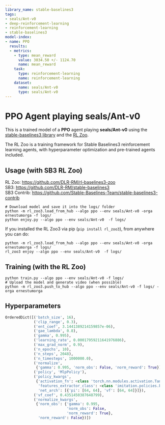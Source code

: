 ```yaml
---
library_name: stable-baselines3
tags:
- seals/Ant-v0
- deep-reinforcement-learning
- reinforcement-learning
- stable-baselines3
model-index:
- name: PPO
  results:
  - metrics:
    - type: mean_reward
      value: 3034.50 +/- 1124.70
      name: mean_reward
    task:
      type: reinforcement-learning
      name: reinforcement-learning
    dataset:
      name: seals/Ant-v0
      type: seals/Ant-v0
---
```


# **PPO** Agent playing **seals/Ant-v0**
This is a trained model of a **PPO** agent playing **seals/Ant-v0**
using the [stable-baselines3 library](https://github.com/DLR-RM/stable-baselines3)
and the [RL Zoo](https://github.com/DLR-RM/rl-baselines3-zoo).

The RL Zoo is a training framework for Stable Baselines3
reinforcement learning agents,
with hyperparameter optimization and pre-trained agents included.

## Usage (with SB3 RL Zoo)

RL Zoo: https://github.com/DLR-RM/rl-baselines3-zoo<br/>
SB3: https://github.com/DLR-RM/stable-baselines3<br/>
SB3 Contrib: https://github.com/Stable-Baselines-Team/stable-baselines3-contrib

```
# Download model and save it into the logs/ folder
python -m rl_zoo3.load_from_hub --algo ppo --env seals/Ant-v0 -orga ernestumorga -f logs/
python enjoy.py --algo ppo --env seals/Ant-v0  -f logs/
```

If you installed the RL Zoo3 via pip (`pip install rl_zoo3`), from anywhere you can do:
```
python -m rl_zoo3.load_from_hub --algo ppo --env seals/Ant-v0 -orga ernestumorga -f logs/
rl_zoo3 enjoy --algo ppo --env seals/Ant-v0  -f logs/
```

## Training (with the RL Zoo)
```
python train.py --algo ppo --env seals/Ant-v0 -f logs/
# Upload the model and generate video (when possible)
python -m rl_zoo3.push_to_hub --algo ppo --env seals/Ant-v0 -f logs/ -orga ernestumorga
```

## Hyperparameters
```python
OrderedDict([('batch_size', 16),
             ('clip_range', 0.3),
             ('ent_coef', 3.1441389214159857e-06),
             ('gae_lambda', 0.8),
             ('gamma', 0.995),
             ('learning_rate', 0.00017959211641976886),
             ('max_grad_norm', 0.9),
             ('n_epochs', 10),
             ('n_steps', 2048),
             ('n_timesteps', 1000000.0),
             ('normalize',
              {'gamma': 0.995, 'norm_obs': False, 'norm_reward': True}),
             ('policy', 'MlpPolicy'),
             ('policy_kwargs',
              {'activation_fn': <class 'torch.nn.modules.activation.Tanh'>,
               'features_extractor_class': <class 'imitation.policies.base.NormalizeFeaturesExtractor'>,
               'net_arch': [{'pi': [64, 64], 'vf': [64, 64]}]}),
             ('vf_coef', 0.4351450387648799),
             ('normalize_kwargs',
              {'norm_obs': {'gamma': 0.995,
                            'norm_obs': False,
                            'norm_reward': True},
               'norm_reward': False})])
```
